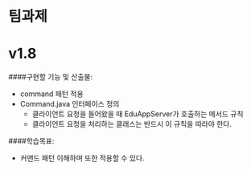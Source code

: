 # 팀과제



# v1.8
####구현할 기능 및 산출물:
- command 패턴 적용 
- Command.java 인터페이스 정의
  - 클라이언트 요청을 들어왔을 때 EduAppServer가 호출하는 메서드 규칙
  - 클라이언트 요청을 처리하는 클래스는 반드시 이 규칙을 따라야 한다. 
 

####학습목표:
- 커맨드 패턴 이해하며 또한 적용할 수 있다.


